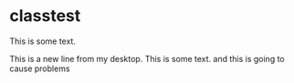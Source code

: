 # classtest

This is some text.

This is a new line from my desktop.
This is some text.  and this is going to cause problems
